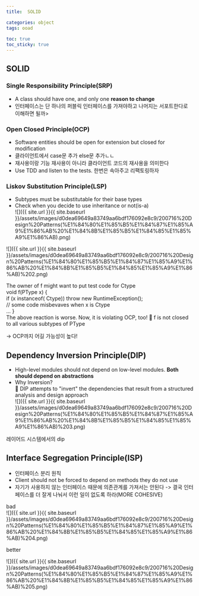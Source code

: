 ```yaml
---
title:  SOLID

categories: object 
tags: ooad
 
toc: true
toc_sticky: true
---
```


  
  
## SOLID  
### Single Responsibility Principle(SRP)  
- A class should have one, and only one **reason to change**  
- 인터페이스는 단 하나의 퍼블릭 인터페이스를 가져야하고 나머지는 서포트한다로 이해하면 될까>  
  
### Open Closed Principle(OCP)  
- Software entities should be open for extension but closed for modification  
- 클라이언트에서 case문 추가 else문 추가ㄴㄴ  
- 재사용이랑 기능 재사용이 아니라 클라이언트 코드의 재사용을 의미한다  
- Use TDD and listen to the tests. 한번은 속아주고 리팩토링하자  
  
### Liskov Substitution Principle(LSP)  
- Subtypes must be substitutable for their base types  
- Check when you decide to use inheritance or not(is-a)  
![]({{ site.url }}{{ site.baseurl }}/assets/images/d0dea69649a83749aa6bdf176092e8c9/200716%20Design%20Patterns(%E1%84%80%E1%85%B5%E1%84%87%E1%85%A9%E1%86%AB%20%E1%84%8B%E1%85%B5%E1%84%85%E1%85%A9%E1%86%AB).png)  
  
![]({{ site.url }}{{ site.baseurl }}/assets/images/d0dea69649a83749aa6bdf176092e8c9/200716%20Design%20Patterns(%E1%84%80%E1%85%B5%E1%84%87%E1%85%A9%E1%86%AB%20%E1%84%8B%E1%85%B5%E1%84%85%E1%85%A9%E1%86%AB)%202.png)  
  
The owner of f might want to put test code for Ctype  
    void f(PType x) {  
    if (x instanceof( Ctype)) throw new RuntimeException();  
    // some code misbevaves when x is Ctype  
... }  
 The above reaction is worse. Now, it is violating OCP, too!  f is not closed to all various subtypes of PType  
  
-> OCP까지 어길 가능성이 높다!  
  
  
## Dependency Inversion Principle(DIP)  
- High-level modules should not depend on low-level modules. **Both should depend on abstractions**  
- Why Inversion?  
 DIP attempts to "invert" the dependencies that result from a structured analysis and design approach  
![]({{ site.url }}{{ site.baseurl }}/assets/images/d0dea69649a83749aa6bdf176092e8c9/200716%20Design%20Patterns(%E1%84%80%E1%85%B5%E1%84%87%E1%85%A9%E1%86%AB%20%E1%84%8B%E1%85%B5%E1%84%85%E1%85%A9%E1%86%AB)%203.png)  
  
레이어드 시스템에서의 dip  
  
  
## Interface Segregation Principle(ISP)  
- 인터페이스 분리 원칙  
- Client should not be forced to depend on methods they do not use  
- 자기가 사용하지 않는 인터페이스 때문에 의존관계를 가져서는 안된다 -> 결국 인터페이스를 더 잘게 나눠서 이런 일이 없도록 하라(MORE COHESIVE)  
  
  
bad  
![]({{ site.url }}{{ site.baseurl }}/assets/images/d0dea69649a83749aa6bdf176092e8c9/200716%20Design%20Patterns(%E1%84%80%E1%85%B5%E1%84%87%E1%85%A9%E1%86%AB%20%E1%84%8B%E1%85%B5%E1%84%85%E1%85%A9%E1%86%AB)%204.png)  
  
better  
  
![]({{ site.url }}{{ site.baseurl }}/assets/images/d0dea69649a83749aa6bdf176092e8c9/200716%20Design%20Patterns(%E1%84%80%E1%85%B5%E1%84%87%E1%85%A9%E1%86%AB%20%E1%84%8B%E1%85%B5%E1%84%85%E1%85%A9%E1%86%AB)%205.png)  
  
  
  
  
  
  
